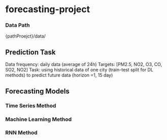 # forecasting-project

### Data Path
{pathProejct}/data/

## Prediction Task
Data frequency: daily data (average of 24h)
Targets: [PM2.5, NO2, O3, CO, SO2, NO2]
Task: using historical data of one city (train-test split for DL methods) to predict future data (horizon =1, 15 day)

## Forecasting Models

### Time Series Method

### Machine Learning Method

### RNN Method
